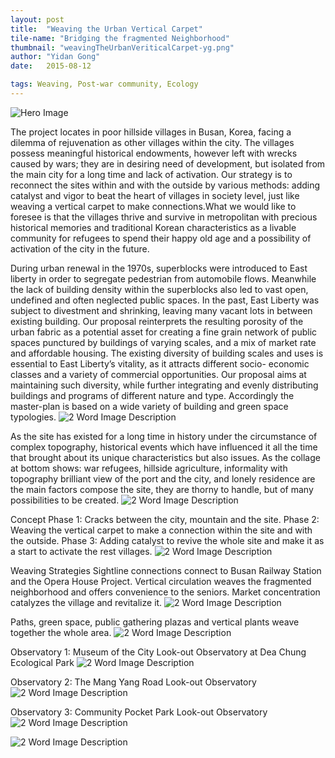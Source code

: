 ```yaml
---
layout: post
title:  "Weaving the Urban Vertical Carpet"
tile-name: "Bridging the fragmented Neighborhood"
thumbnail: "weavingTheUrbanVeriticalCarpet-yg.png"
author: "Yidan Gong"
date:   2015-08-12

tags: Weaving, Post-war community, Ecology
---
```


![Hero Image](/img/weavingTheUrbanVeriticalCarpet-yg/hero.png)

The project locates in poor hillside villages in Busan, Korea, facing a dilemma of rejuvenation as other villages within the city. The villages possess meaningful historical endowments, however left with wrecks caused by wars; they are in desiring need of development, but isolated from the main city for a long time and lack of activation. 
Our strategy is to reconnect the sites within and with the outside by various methods: adding catalyst and vigor to beat the heart of villages in society level, just like weaving a vertical carpet to make connections.What we would like to foresee is that the villages thrive and survive in metropolitan with precious historical memories and traditional Korean characteristics as a livable community for refugees to spend their happy old age and a possibility of activation of the city in the future.

During urban renewal in the 1970s, superblocks were introduced
to East liberty in order to segregate pedestrian from
automobile flows. Meanwhile the lack of building density
within the superblocks also led to vast open, undefined and
often neglected public spaces.
In the past, East Liberty was subject to divestment and
shrinking, leaving many vacant lots in between existing
building. Our proposal reinterprets the resulting porosity
of the urban fabric as a potential asset for creating a fine
grain network of public spaces punctured by buildings of
varying scales, and a mix of market rate and affordable
housing.
The existing diversity of building scales and uses is essential
to East Liberty’s vitality, as it attracts different socio-
economic classes and a variety of commercial opportunities.
Our proposal aims at maintaining such diversity,
while further integrating and evenly distributing buildings
and programs of different nature and type. Accordingly
the master-plan is based on a wide variety of building and
green space typologies.
![2 Word Image Description](/img/weavingTheUrbanVeriticalCarpet-yg/historyContext.png)

As the site has existed for a long time in history under the circumstance of complex topography, historical events which have influenced it all the time that brought about its unique characteristics but also issues. As the collage at bottom shows: war refugees, hillside agriculture, informality with topography brilliant view of the port and the city, and lonely residence are the main factors compose the site, they are thorny to handle, but of many possibilities to be created.
![2 Word Image Description](/img/weavingTheUrbanVeriticalCarpet-yg/historyContext.png)

Concept
Phase 1: Cracks between the city, mountain and the site. 
Phase 2: Weaving the vertical carpet to make a connection within the site and with the outside.
Phase 3: Adding catalyst to revive the whole site and make it as a start to activate the rest villages.
![2 Word Image Description](/img/weavingTheUrbanVeriticalCarpet-yg/concept.png)

Weaving Strategies
Sightline connections connect to Busan Railway Station and the Opera House Project.
Vertical circulation weaves the fragmented neighborhood and offers convenience to the seniors.
Market concentration catalyzes the village and revitalize it.
![2 Word Image Description](/img/weavingTheUrbanVeriticalCarpet-yg/context.png)

Paths, green space, public gathering plazas and vertical plants weave together the whole area.
![2 Word Image Description](/img/weavingTheUrbanVeriticalCarpet-yg/sitePlan.png)

Observatory 1: Museum of the City Look-out Observatory at Dea Chung Ecological Park
![2 Word Image Description](/img/weavingTheUrbanVeriticalCarpet-yg/obsevtory1.png)

Observatory 2: The Mang Yang Road Look-out Observatory
![2 Word Image Description](/img/weavingTheUrbanVeriticalCarpet-yg/obsevtory2.png)

Observatory 3: Community Pocket Park Look-out Observatory
![2 Word Image Description](/img/weavingTheUrbanVeriticalCarpet-yg/obsevtory3.png)

![2 Word Image Description](/img/weavingTheUrbanVeriticalCarpet-yg/model.png)
